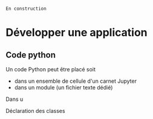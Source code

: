 ```{note}
En construction
```

# Développer une application

<!-- 
- modularité
- debogage (pdb, ...)
- test (unitest, ...)
- gestion de version
- documentation (generateur de doc)
- environement d'exécution (conda, ...)
- ide (Jupyter Lab, Spyder, Visual Studio Code)
 -->

## Code python

Un code Python peut être placé soit
- dans un ensemble de cellule d'un carnet Jupyter
- dans un module (un fichier texte dédié)

Dans u

Déclaration des classes
